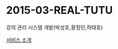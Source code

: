 # 2015-03-REAL-TUTU
강의 관리 시스템 개발(박성호,황정민,하태호)

[서비스 소개](https://docs.google.com/presentation/d/1-5OXEMdOVdLCHr6NNSz2xEN41fpkno20Z4x9HXyHChE/edit?usp=sharing)
